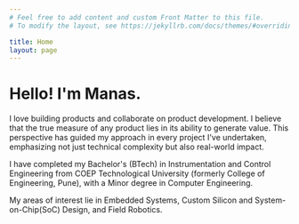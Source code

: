 ```yaml
---
# Feel free to add content and custom Front Matter to this file.
# To modify the layout, see https://jekyllrb.com/docs/themes/#overriding-theme-defaults

title: Home
layout: page
---
```


# Hello! I'm Manas.

I love building products and collaborate on product development. I believe that the true measure of any product lies in its ability to generate value. This perspective has guided my approach in every project I've undertaken, emphasizing not just technical complexity but also real-world impact.

I have completed my Bachelor's (BTech) in Instrumentation and Control Engineering from COEP Technological University (formerly College of Engineering, Pune), with a Minor degree in Computer Engineering.

My areas of interest lie in Embedded Systems, Custom Silicon and System-on-Chip(SoC) Design, and Field Robotics.

